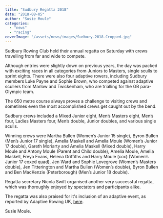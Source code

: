 ```yaml
---
title: "Sudbury Regatta 2018"
date: "2018-08-05"
author: "Susie Moule"
categories: 
  - "news"
  - "racing"
coverImage: "/assets/news/images/Sudbury-2018-Cropped.jpg"
---
```


Sudbury Rowing Club held their annual regatta on Saturday with crews travelling from far and wide to compete.

Although entries were slightly down on previous years, the day was packed with exciting races in all categories from Juniors to Masters, single sculls to sprint eights. There were also four adaptive rowers, including Sudbury members Luke Payne and Sophie Brown, who competed against adaptive scullers from Marlow and Twickenham, who are trialling for the GB para-Olympic team.

The 650 metre course always proves a challenge to visiting crews and sometimes even the most accomplished crews get caught out by the bend.

Sudbury crews included a Mixed Junior eight, Men’s Masters eight, Men’s four, Ladies Masters four, Men’s double, Junior doubles, and various single sculls.

Winning crews were Martha Bullen (Women’s Junior 15 single), Byron Bullen (Men’s Junior 17 single), Amelia Maskell and Amelia Moule (Women’s Junior 17 double), Gareth Moriarty and Amelia Maskell (Mixed double), Harry Moule and Antony Moule (Parent and Child double), Amelia Moule, Amelia Maskell, Freya Evans, Helena Griffiths and Harry Moule (cox) (Women’s Junior 17 coxed quad), Jen Ward and Sophie Lovegrove (Women’s Masters double), Jen Titterington and Martha Bullen (Women’s double), Byron Bullen and Ben MacKenzie (Peterborough) (Men’s Junior 18 double).

Regatta secretary Nicola Swift organised another very successful regatta, which was thoroughly enjoyed by spectators and participants alike.

The regatta was also praised for it's inclusion of an adaptive event, as reported by Adaptive Rowing UK, [here](http://adaptiverowinguk.com/index.php/2018/08/08/sudbury-regatta-2018/).

Susie Moule.
